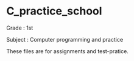 # C_practice_school
Grade : 1st

Subject : Computer programming and practice

These files are for assignments and test-pratice.
